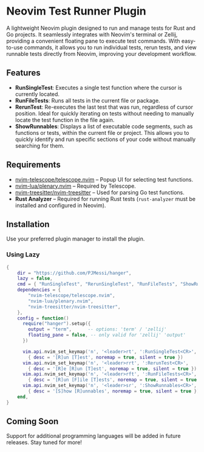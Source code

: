 # Neovim Test Runner Plugin

A lightweight Neovim plugin designed to run and manage tests for Rust and Go projects. It seamlessly integrates with Neovim's terminal or Zellij, providing a convenient floating pane to execute test commands. With easy-to-use commands, it allows you to run individual tests, rerun tests, and view runnable tests directly from Neovim, improving your development workflow.

## Features

- **RunSingleTest**: Executes a single test function where the cursor is currently located.
- **RunFileTests**: Runs all tests in the current file or package.
- **RerunTest**: Re-executes the last test that was run, regardless of cursor position. Ideal for quickly iterating on tests without needing to manually locate the test function in the file again.
- **ShowRunnables**: Displays a list of executable code segments, such as functions or tests, within the current file or project. This allows you to quickly identify and run specific sections of your code without manually searching for them.

## Requirements
- [nvim-telescope/telescope.nvim](https://github.com/nvim-telescope/telescope.nvim) – Popup UI for selecting test functions.
- [nvim-lua/plenary.nvim](https://github.com/nvim-lua/plenary.nvim) – Required by Telescope.
- [nvim-treesitter/nvim-treesitter](https://github.com/nvim-treesitter/nvim-treesitter) – Used for parsing Go test functions.
- **Rust Analyzer** – Required for running Rust tests (`rust-analyzer` must be installed and configured in Neovim).

## Installation

Use your preferred plugin manager to install the plugin.

### Using Lazy
```lua
{
    dir = "https://github.com/PJMessi/hanger",
    lazy = false,
    cmd = { "RunSingleTest", "RerunSingleTest", "RunFileTests", "ShowRunnables" },
    dependencies = {
        "nvim-telescope/telescope.nvim",
        "nvim-lua/plenary.nvim",
        "nvim-treesitter/nvim-treesitter",
    },
    config = function()
      require("hanger").setup({
        output = "term",      -- options: 'term' / 'zellij'
        floating_pane = false, -- only valid for 'zellij' 'output'
      })

      vim.api.nvim_set_keymap('n', '<leader>rt', ':RunSingleTest<CR>',
        { desc = '[R]un [T]est', noremap = true, silent = true })
      vim.api.nvim_set_keymap('n', '<leader>rrt', ':RerunTest<CR>',
        { desc = '[R]e [R]un [T]est', noremap = true, silent = true })
      vim.api.nvim_set_keymap('n', '<leader>rft', ':RunFileTests<CR>',
        { desc = '[R]un [F]ile [T]ests', noremap = true, silent = true })
      vim.api.nvim_set_keymap('n', '<leader>sr', ':ShowRunnables<CR>',
        { desc = '[S]how [R]unnables', noremap = true, silent = true })
    end,
}
```

## Coming Soon
Support for additional programming languages will be added in future releases. Stay tuned for more!

